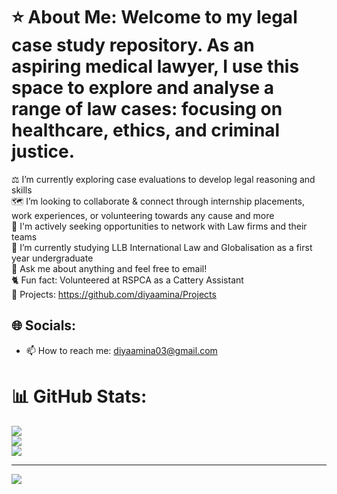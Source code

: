 # ⭐ About Me: Welcome to my legal case study repository. As an aspiring medical lawyer, I use this space to explore and analyse a range of law cases: focusing on healthcare, ethics, and criminal justice.

⚖️ I’m currently exploring case evaluations to develop legal reasoning and skills <br> 🗺️ I’m looking to collaborate & connect through internship placements, work experiences, or volunteering towards any cause and more <br>🤝 I'm actively seeking opportunities to network with Law firms and their teams <br>🌱 I’m currently studying LLB International Law and Globalisation as a first year undergraduate <br>💬 Ask me about anything and feel free to email! <br> 🐈 Fun fact: Volunteered at RSPCA as a Cattery Assistant <br> 💼 Projects: https://github.com/diyaamina/Projects


## 🌐 Socials:
- 📫 How to reach me: diyaamina03@gmail.com
# 📊 GitHub Stats:
![](https://github-readme-stats.vercel.app/api?username=diyaamina&theme=dark&hide_border=false&include_all_commits=false&count_private=false)<br/>
![](https://nirzak-streak-stats.vercel.app/?user=diyaamina&theme=dark&hide_border=false)<br/>
![](https://github-readme-stats.vercel.app/api/top-langs/?username=diyaamina&theme=dark&hide_border=false&include_all_commits=false&count_private=false&layout=compact)

---
[![](https://visitcount.itsvg.in/api?id=diyaamina&icon=0&color=0)](https://visitcount.itsvg.in)

<!-- Proudly created with GPRM ( https://gprm.itsvg.in ) -->
